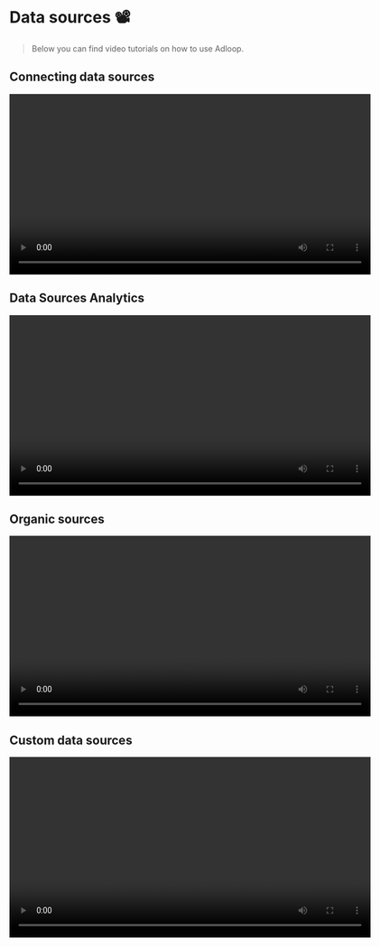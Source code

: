 # Data sources 📽
> Below you can find video tutorials on how to use Adloop.


## Connecting data sources
<video width="640" controls>
  <source src="https://www.youtube.com/watch?v=BiBYYhq1tPg" type="video/mp4">
</video>


## Data Sources Analytics 
<video width="640" controls>
  <source src="https://www.youtube.com/watch?v=45DlXmo2zHA&feature=youtu.be" type="video/mp4">
</video>

##  Organic sources
<video width="640" controls>
  <source src="https://www.youtube.com/watch?v=xp4bO9pkWB0&list=PLQ4YExrLQZJK_n0ICcYT5ijp1bY743qYP&index=20&ab_channel=AdloopMediaOptimizationPlatform" type="video/mp4">
</video>

## Custom data sources
<video width="640" controls>
  <source src="https://www.youtube.com/watch?v=n3ZbwelZeQ0&list=PLQ4YExrLQZJK_n0ICcYT5ijp1bY743qYP&index=23&ab_channel=AdloopMediaOptimizationPlatform" type="video/mp4">
</video>